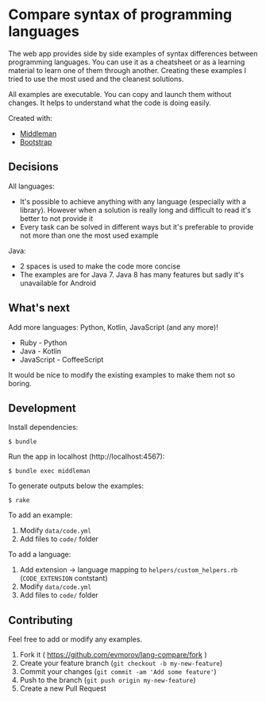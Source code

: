 # Compare syntax of programming languages

The web app provides side by side examples of syntax differences between programming languages. You can use it as a cheatsheet or as a learning material to learn one of them through another. Creating these examples I tried to use the most used and the cleanest solutions.

All examples are executable. You can copy and launch them without changes. It helps to understand what the code is doing easily.

Created with:
* [Middleman](https://middlemanapp.com)
* [Bootstrap](http://getbootstrap.com)

## Decisions

All languages:
* It's possible to achieve anything with any language (especially with a library). However when a solution is really long and difficult to read it's better to not provide it
* Every task can be solved in different ways but it's preferable to provide not more than one the most used example

Java:
* 2 spaces is used to make the code more concise
* The examples are for Java 7. Java 8 has many features but sadly it's unavailable for Android

## What's next

Add more languages: Python, Kotlin, JavaScript (and any more)!
* Ruby - Python
* Java - Kotlin
* JavaScript - CoffeeScript

It would be nice to modify the existing examples to make them not so boring.

## Development

Install dependencies:

    $ bundle

Run the app in localhost (http://localhost:4567):

    $ bundle exec middleman

To generate outputs below the examples:

    $ rake

To add an example:
1. Modify `data/code.yml`
2. Add files to `code/` folder

To add a language:
1. Add extension -> language mapping to `helpers/custom_helpers.rb` (`CODE_EXTENSION` contstant)
2. Modify `data/code.yml`
3. Add files to `code/` folder

## Contributing

Feel free to add or modify any examples.

1. Fork it ( https://github.com/evmorov/lang-compare/fork )
2. Create your feature branch (`git checkout -b my-new-feature`)
3. Commit your changes (`git commit -am 'Add some feature'`)
4. Push to the branch (`git push origin my-new-feature`)
5. Create a new Pull Request

